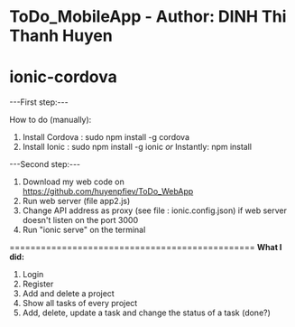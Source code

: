 # ToDo_MobileApp - Author: DINH Thi Thanh Huyen
ionic-cordova
================================================

---First step:---

How to do (manually):
1. Install Cordova : sudo npm install -g cordova
2. Install Ionic : sudo npm install -g ionic
_or_
Instantly: npm install

---Second step:---

1. Download my web code on https://github.com/huyenpfiev/ToDo_WebApp
2. Run web server (file app2.js)
3. Change API address as proxy (see file : ionic.config.json) if web server doesn't listen on the port 3000
4. Run "ionic serve" on the terminal

===============================================
**What I did:**
1. Login
2. Register
3. Add and delete a project
4. Show all tasks of every project
5. Add, delete, update a task and change the status of a task (done?)

